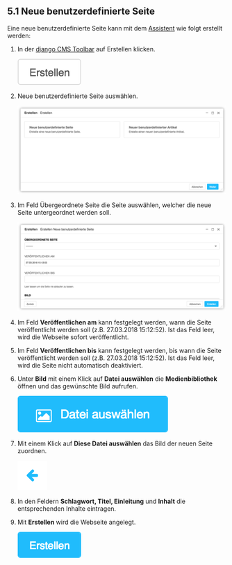 
<a name="5-1-neue-benutzerdefinierte-seite">5.1 Neue benutzerdefinierte Seite</a>
-------
Eine neue benutzerdefinierte Seite kann mit dem [Assistent](../grundlagen.md#1-4-assistent) wie folgt erstellt werden:

  1. In der [django CMS Toolbar](../grundlagen.md#1-1-django-cms-toolbar) auf Erstellen klicken.
      
      ![Erstellen](../../screenshots/Bildschirmfoto_Erstellen.png)
   
  2. Neue benutzerdefinierte Seite auswählen.
      
      ![Wizard](../../screenshots/Bildschirmfoto_Wizard.png)
   
  3. Im Feld Übergeordnete Seite die Seite auswählen, welcher die neue Seite untergeordnet werden soll.
      
      ![Neue_benutzerdefinierte_Seite](../../screenshots/Bildschirmfoto_Neue_benutzerdefinierte_Seite.png)
   
  4. Im Feld **Veröffentlichen am** kann festgelegt werden, wann die Seite veröffentlicht werden soll (z.B. 27.03.2018 15:12:52). Ist das Feld leer, wird die Webseite sofort veröffentlicht.
  5. Im Feld **Veröffentlichen bis** kann festgelegt werden, bis wann die Seite veröffentlicht werden soll (z.B. 27.03.2018 15:12:52). Ist das Feld leer, wird die Seite nicht automatisch deaktiviert.
  6. Unter **Bild** mit einem Klick auf **Datei auswählen** die **Medienbibliothek** öffnen und das gewünschte Bild aufrufen.
      
      ![Datei_auswÑhlen](../../screenshots/Bildschirmfoto_Datei_auswaehlen.png)
   
  7. Mit einem Klick auf **Diese Datei auswählen** das Bild der neuen Seite zuordnen.
      
      ![Datei_auswÑhlen](../../screenshots/Bildschirmfoto_Diese_Datei_auswaehlen.png)
   
  8. In den Feldern **Schlagwort, Titel, Einleitung** und **Inhalt** die entsprechenden Inhalte eintragen.
  9. Mit **Erstellen** wird die Webseite angelegt.
      
      ![Datei_auswÑhlen](../../screenshots/Bildschirmfoto_Erstellen_Blau.png)

